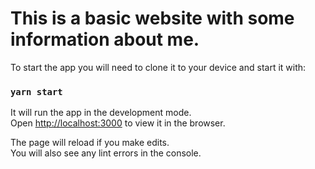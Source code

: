 # This is a basic website with some information about me. 

To start the app you will need to clone it to your device and start it with: 

### `yarn start`

It will run the app in the development mode.\
Open [http://localhost:3000](http://localhost:3000) to view it in the browser.

The page will reload if you make edits.\
You will also see any lint errors in the console.
